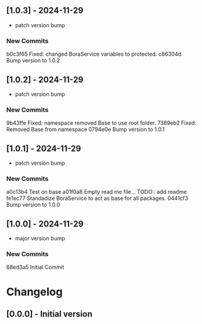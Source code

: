 ## [1.0.3] - 2024-11-29
- patch version bump

### New Commits
b0c3f65 Fixed: changed BoraService variables to protected.
c86304d Bump version to  1.0.2

## [1.0.2] - 2024-11-29
- patch version bump

### New Commits
9b43ffe Fixed: namespace removed Base to use root folder.
7389eb2 Fixed: Removed Base from namespace
0794e0e Bump version to  1.0.1

## [1.0.1] - 2024-11-29
- patch version bump

### New Commits
a0c13b4 Test on base
a01f0a8 Empty read me file... TODO:: add readme
fe1ec77 Standadize BoraService to act as base for all packages.
0441cf3 Bump version to  1.0.0

## [1.0.0] - 2024-11-29
- major version bump

### New Commits
68ed3a5 Initial Commit

# Changelog

## [0.0.0] - Initial version
